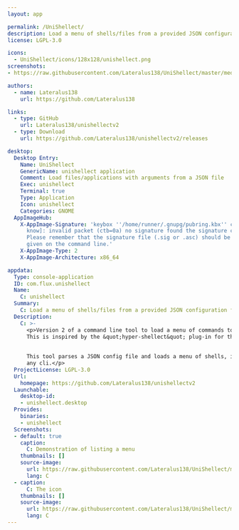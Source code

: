 ```yaml
---
layout: app

permalink: /UniShellect/
description: Load a menu of shells/files from a provided JSON configuration file
license: LGPL-3.0

icons:
  - UniShellect/icons/128x128/unishellect.png
screenshots:
- https://raw.githubusercontent.com/Lateralus138/UniShellect/master/media/demo.png

authors:
  - name: Lateralus138
    url: https://github.com/Lateralus138

links:
  - type: GitHub
    url: Lateralus138/unishellectv2
  - type: Download
    url: https://github.com/Lateralus138/unishellectv2/releases

desktop:
  Desktop Entry:
    Name: UniShellect
    GenericName: unishellect application
    Comment: Load files/applications with arguments from a JSON file
    Exec: unishellect
    Terminal: true
    Type: Application
    Icon: unishellect
    Categories: GNOME
  AppImageHub:
    X-AppImage-Signature: 'keybox ''/home/runner/.gnupg/pubring.kbx'' created [don''t
      know]: invalid packet (ctb=0a) no signature found the signature could not be verified.
      Please remember that the signature file (.sig or .asc) should be the first file
      given on the command line.'
    X-AppImage-Type: 2
    X-AppImage-Architecture: x86_64

appdata:
  Type: console-application
  ID: com.flux.unishellect
  Name:
    C: unishellect
  Summary:
    C: Load a menu of shells/files from a provided JSON configuration file
  Description:
    C: >-
      <p>Version 2 of a command line tool to load a menu of commands to help load shells/consoles/interpreters/files with arguments.
      This is inspired by the &quot;hyper-shellect&quot; plug-in for the &quot;Hyper&quot; terminal.
  
  
      This tool parses a JSON config file and loads a menu of shells, interpreters, files, commands and possible arguments into
      any cli.</p>
  ProjectLicense: LGPL-3.0
  Url:
    homepage: https://github.com/Lateralus138/unishellectv2
  Launchable:
    desktop-id:
    - unishellect.desktop
  Provides:
    binaries:
    - unishellect
  Screenshots:
  - default: true
    caption:
      C: Demonstration of listing a menu
    thumbnails: []
    source-image:
      url: https://raw.githubusercontent.com/Lateralus138/UniShellect/master/media/demo.png
      lang: C
  - caption:
      C: The icon
    thumbnails: []
    source-image:
      url: https://raw.githubusercontent.com/Lateralus138/UniShellect/master/media/icon/unishellect.png
      lang: C
---
```

